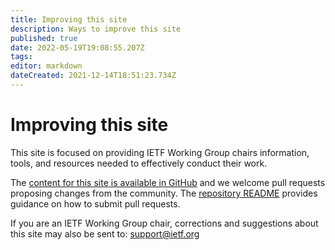 ```yaml
---
title: Improving this site
description: Ways to improve this site
published: true
date: 2022-05-19T19:08:55.207Z
tags: 
editor: markdown
dateCreated: 2021-12-14T18:51:23.734Z
---
```


# Improving this site
This site is focused on providing IETF Working Group chairs information, tools, and resources needed to effectively conduct their work.

The [content for this site is available in GitHub](https://github.com/ietf/chairs.ietf.org) and we welcome pull requests proposing changes from the community. The [repository README](https://github.com/ietf/chairs.ietf.org/blob/main/README.md) provides guidance on how to submit pull requests.

If you are an IETF Working Group chair, corrections and suggestions about this site may also be sent to: support@ietf.org